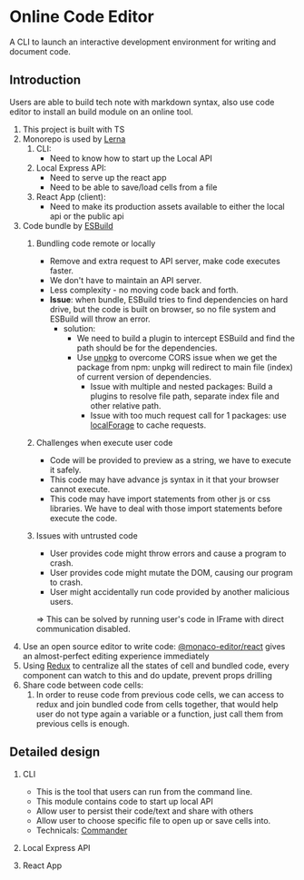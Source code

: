 # Online Code Editor
A CLI to launch an interactive development environment for writing and document code.

## Introduction
Users are able to build tech note with markdown syntax, also use code editor to install an build module on an online tool.
1. This project is built with TS
2. Monorepo is used by [Lerna](https://lerna.js.org/)
    1. CLI:
        - Need to know how to start up the Local API
    2. Local Express API:
        - Need to serve up the react app
        - Need to be able to save/load cells from a file
    3. React App (client):
        - Need to make its production assets available to either the local api or the public api
3. Code bundle by [ESBuild](https://esbuild.github.io)
   1. Bundling code remote or locally
      - Remove and extra request to API server, make code executes faster.
      - We don't have to maintain an API server.
      - Less complexity - no moving code back and forth.
      - **Issue**: when bundle, ESBuild tries to find dependencies on hard drive, but the code is built on browser, so no file system and ESBuild will throw an error.
        - solution: 
          - We need to build a plugin to intercept ESBuild and find the path should be for the dependencies.
          - Use [unpkg](https://unpkg.com) to overcome CORS issue when we get the package from npm: unpkg will redirect to main file (index) of current version of dependencies.
            - Issue with multiple and nested packages: Build a plugins to resolve file path, separate index file and other relative path.
            - Issue with too much request call for 1 packages: use [localForage](https://www.npmjs.com/package/localforage) to cache requests.
   2. Challenges when execute user code
      - Code will be provided to preview as a string, we have to execute it safely.
      - This code may have advance js syntax in it that your browser cannot execute.
      - This code may have import statements from other js or css libraries. We have to deal with those import statements before execute the code.
   3. Issues with untrusted code
      - User provides code might throw errors and cause a program to crash.
      - User provides code might mutate the DOM, causing our program to crash.
      - User might accidentally run code provided by another malicious users.
   
      => This can be solved by running user's code in IFrame with direct communication disabled.
4. Use an open source editor to write code: [@monaco-editor/react](https://www.npmjs.com/package/@monaco-editor/react) gives an almost-perfect editing experience immediately
5. Using [Redux](https://redux.js.org/) to centralize all the states of cell and bundled code, every component can watch to this and do update, prevent props drilling
6. Share code between code cells:
   1. In order to reuse code from previous code cells, we can access to redux and join bundled code from cells together, that would help user do not type again a variable or a function, just call them from previous cells is enough.
   
## Detailed design
1. CLI
    - This is the tool that users can run from the command line.
    - This module contains code to start up local API
    - Allow user to persist their code/text and share with others
    - Allow user to choose specific file to open up or save cells into.
    - Technicals: [Commander](https://www.npmjs.com/package/commander)

2. Local Express API
3. React App
